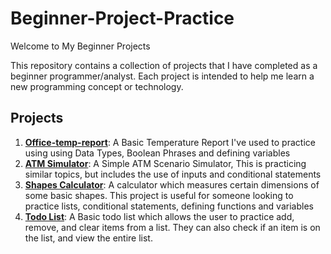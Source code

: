 # Beginner-Project-Practice

Welcome to My Beginner Projects

This repository contains a collection of projects that I have completed as a beginner programmer/analyst. Each project is intended to help me learn a new programming concept or technology.

## Projects
1. **[Office-temp-report](https://github.com/elynch05/Beginner-Project-Practice/blob/main/Office-temp-report)**: A Basic Temperature Report I've used to practice using using Data Types, Boolean Phrases and defining variables
2. **[ATM Simulator](https://github.com/elynch05/Beginner-Project-Practice/blob/main/Simple%20ATM%20Withdrawal%20Simulator)**: A Simple ATM Scenario Simulator, This is practicing similar topics, but includes the use of inputs and conditional statements
3. **[Shapes Calculator](https://github.com/elynch05/Beginner-Project-Practice/blob/main/Shape%20Calculator)**: A calculator which measures certain dimensions of some basic shapes. This project is useful for someone looking to practice lists, conditional statements, defining functions and variables
4. **[Todo List](https://github.com/elynch05/Beginner-Project-Practice/blob/main/Basic%20ToDo%20List)**: A Basic todo list which allows the user to practice add, remove, and clear items from a list. They can also check if an item is on the list, and view the entire list. 
